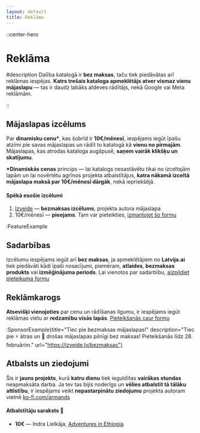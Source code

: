 ```yaml
---
layout: default
title: Reklāma
---
```


::center-hero

# Reklāma

#description
Dalība katalogā ir **bez maksas**, taču tiek piedāvātas arī reklāmas iespējas. **Katrs trešais kataloga apmeklētājs atver vismaz vienu mājaslapu** — tas ir daudz labāks atdeves rādītājs, nekā Google vai Meta reklāmām.

::

## Mājaslapas izcēlums

Par **dinamisku cenu\***, kas šobrīd ir **10€/mēnesī**, iespējams iegūt īpašu atzīmi pie savas mājaslapas un rādīt to katalogā kā **vienu no pirmajām**. Mājaslapas, kas atrodas kataloga augšpusē, **saņem vairāk klikšķu un skatījumu**.

**\*Dinamiskās cenas** princips — lai katalogs nesastāvētu tikai no izceltajām lapām un lai novērtētu agrīnos projekta atbalstītājus, **katra nākamā izceltā mājaslapa maksā par 10€/mēnesī dārgāk**, nekā iepriekšējā.

#### Spēkā esošie izcēlumi

1. [Izveide](/lapa/izveide) — **bezmaksas izcēlums**, projekta autora mājaslapa
2. 10€/mēnesī — **pieejams**. Tam var pieteikties, [izmantojot šo formu](https://form.izveide.lv/reklama-latvija-ai-ELObTU)

:FeatureExample

## Sadarbības

Izcēlumu iespējams iegūt arī **bez maksas**, ja apmeklētājiem no **Latvija.ai** tiek piedāvāti kādi īpaši nosacījumi, piemēram, **atlaides**, **bezmaksas produkts** vai **izmēģinājuma periods**. Lai vienotos par sadarbību, [aizpildiet pieteikuma formu](https://form.izveide.lv/reklama-latvija-ai-ELObTU)

## Reklāmkarogs

**Atsevišķi vienojoties** par cenu un rādīšanas ilgumu, ir iespējams iegūt reklāmas vietu ar **redzamību visās lapās**. [Pieteikšanās caur formu](https://form.izveide.lv/reklama-latvija-ai-ELObTU)

:SponsorExample{title="Tiec pie bezmaksas mājaslapas!" description="Tiec pie ⚡ ātras un 🔐 drošas mājaslapas pilnīgi bez maksas! Pieteikšanās līdz 28. februārim." url="https://izveide.lv/bezmaksas"}

## Atbalsts un ziedojumi

Šis ir **jauns projekts**, kurā **katru dienu** tiek ieguldītas **vairākas stundas** neapmaksāta darba. Ja tev tas bijis noderīgs un **vēlies atbalstīt tā tālāku attīstību**, ir iespējams veikt **nepastarpinātu ziedojumu** projekta autoram vietnē [ko-fi.com/armands](https://ko-fi.com/armands)

#### Atbalstītāju saraksts 🧡

- **10€** — Indra Lielkāja, [Adventures in Ethiopia](/lapa/adventuresinethiopia)
